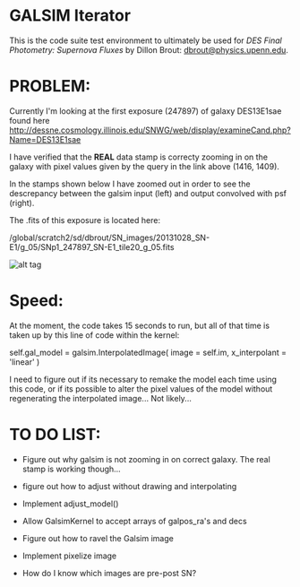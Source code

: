 # GALSIM Iterator

This is the code suite test environment to ultimately be used for
*DES Final Photometry: Supernova Fluxes*
by Dillon Brout: dbrout@physics.upenn.edu.


PROBLEM:
=========

Currently I'm looking at the first exposure (247897) of galaxy DES13E1sae found here http://dessne.cosmology.illinois.edu/SNWG/web/display/examineCand.php?Name=DES13E1sae

I have verified that the __REAL__ data stamp is correcty zooming in on the galaxy with pixel values given by the query in the link above (1416, 1409).


In the stamps shown below I have zoomed out in order to see the descrepancy between the galsim input (left) and output convolved with psf (right).

The .fits of this exposure is located here: 

/global/scratch2/sd/dbrout/SN_images/20131028_SN-E1/g_05/SNp1_247897_SN-E1_tile20_g_05.fits

![alt tag](https://raw.github.com/djbrout/FinalPhot/master/readme_files/galsim_problem1.png)


Speed:
======

At the moment, the code takes 15 seconds to run, but all of that time is taken up by this line of code within the kernel:

self.gal_model = galsim.InterpolatedImage( image = self.im, x_interpolant = 'linear' )

I need to figure out if its necessary to remake the model each time using this code, or if its possible to alter the pixel values of the model without regenerating the interpolated image... Not likely...


TO DO LIST:
===========
* Figure out why galsim is not zooming in on correct galaxy. The real stamp is working though...

* figure out how to adjust without drawing and interpolating

* Implement adjust_model()

* Allow GalsimKernel to accept arrays of galpos_ra's and decs

* Figure out how to ravel the Galsim image

* Implement pixelize image


* How do I know which images are pre-post SN?

